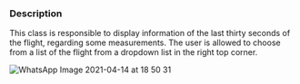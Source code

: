 ### Description

This class is responsible to display information of the last thirty seconds of the flight, regarding some measurements.
The user is allowed to choose from a list of the flight from a dropdown list in the right top corner.

![WhatsApp Image 2021-04-14 at 18 50 31](https://user-images.githubusercontent.com/59093573/114740321-6b6b3800-9d52-11eb-8ce3-29c012b14b6e.jpeg)
